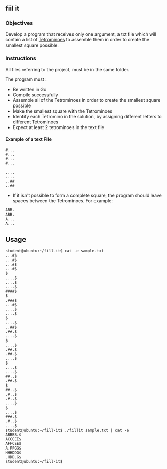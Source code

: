## fiil it

### Objectives

Develop a program that receives only one argument, a txt file which will contain a list of [Tetrominoes](https://en.wikipedia.org/wiki/Tetromino) to assemble them in order to create the smallest square possible.

### Instructions

All files referring to the project, must be in the same folder.

The program must :

- Be written in Go
- Compile successfully
- Assemble all of the Tetrominoes in order to create the smallest square possible
- Make the smallest square with the Tetrominoes
- Identify each Tetromino in the solution, by assigning different letters to different Tetrominoes
- Expect at least 2 tetrominoes in the text file

#### Example of a text File

```console
#...
#...
#...
#...

....
....
..##
..##
```

- If it isn't possible to form a complete square, the program should leave spaces between the Tetrominoes. For example:

```console
ABB.
ABB.
A...
A...
```

## Usage

```
student@ubuntu:~/fill-it$ cat -e sample.txt
...#$
...#$
...#$
...#$
$
....$
....$
....$
####$
$
.###$
...#$
....$
....$
$
....$
..##$
.##.$
....$
$
....$
.##.$
.##.$
....$
$
....$
....$
##..$
.##.$
$
##..$
.#..$
.#..$
....$
$
....$
###.$
.#..$
....$
student@ubuntu:~/fill-it$ ./fillit sample.txt | cat -e
ABBBB.$
ACCCEE$
AFFCEE$
A.FFGG$
HHHDDG$
.HDD.G$
student@ubuntu:~/fill-it$
```
